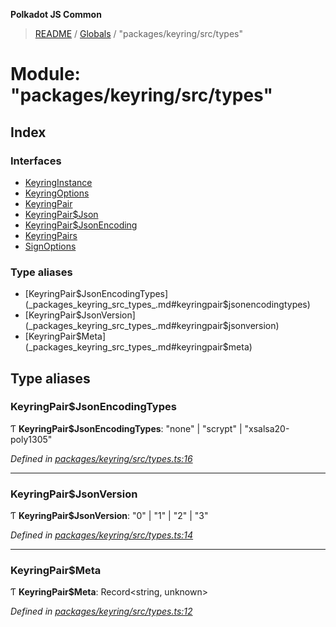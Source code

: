 **Polkadot JS Common**

> [README](../README.md) / [Globals](../globals.md) / "packages/keyring/src/types"

# Module: "packages/keyring/src/types"

## Index

### Interfaces

* [KeyringInstance](../interfaces/_packages_keyring_src_types_.keyringinstance.md)
* [KeyringOptions](../interfaces/_packages_keyring_src_types_.keyringoptions.md)
* [KeyringPair](../interfaces/_packages_keyring_src_types_.keyringpair.md)
* [KeyringPair$Json](../interfaces/_packages_keyring_src_types_.keyringpair_json.md)
* [KeyringPair$JsonEncoding](../interfaces/_packages_keyring_src_types_.keyringpair_jsonencoding.md)
* [KeyringPairs](../interfaces/_packages_keyring_src_types_.keyringpairs.md)
* [SignOptions](../interfaces/_packages_keyring_src_types_.signoptions.md)

### Type aliases

* [KeyringPair$JsonEncodingTypes](_packages_keyring_src_types_.md#keyringpair$jsonencodingtypes)
* [KeyringPair$JsonVersion](_packages_keyring_src_types_.md#keyringpair$jsonversion)
* [KeyringPair$Meta](_packages_keyring_src_types_.md#keyringpair$meta)

## Type aliases

### KeyringPair$JsonEncodingTypes

Ƭ  **KeyringPair$JsonEncodingTypes**: \"none\" \| \"scrypt\" \| \"xsalsa20-poly1305\"

*Defined in [packages/keyring/src/types.ts:16](https://github.com/polkadot-js/common/blob/dd1220ac/packages/keyring/src/types.ts#L16)*

___

### KeyringPair$JsonVersion

Ƭ  **KeyringPair$JsonVersion**: \"0\" \| \"1\" \| \"2\" \| \"3\"

*Defined in [packages/keyring/src/types.ts:14](https://github.com/polkadot-js/common/blob/dd1220ac/packages/keyring/src/types.ts#L14)*

___

### KeyringPair$Meta

Ƭ  **KeyringPair$Meta**: Record\<string, unknown>

*Defined in [packages/keyring/src/types.ts:12](https://github.com/polkadot-js/common/blob/dd1220ac/packages/keyring/src/types.ts#L12)*
